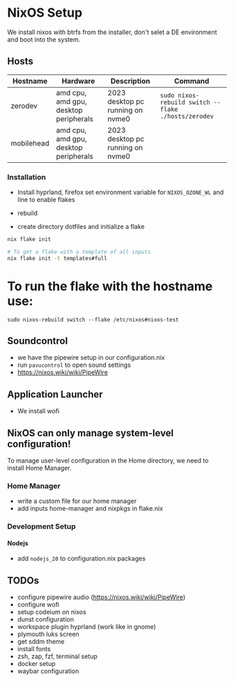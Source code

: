 # NixOS Setup

We install nixos with btrfs from the installer, don't selet a DE environment and boot into the system.

## Hosts

| Hostname   | Hardware                              | Description                      | Command                                             |
| ---------- | ------------------------------------- | -------------------------------- | --------------------------------------------------- |
| zerodev    | amd cpu, amd gpu, desktop peripherals | 2023 desktop pc running on nvme0 | `sudo nixos-rebuild switch --flake ./hosts/zerodev` |
| mobilehead | amd cpu, amd gpu, desktop peripherals | 2023 desktop pc running on nvme0 |                                                     |

### Installation

- Install hyprland, firefox set environment variable for `NIXOS_OZONE_WL` and line to enable flakes

- rebuild

- create directory dotfiles and initialize a flake

```bash
nix flake init

# To get a flake with a template of all inputs
nix flake init -t templates#full
```

# To run the flake with the hostname use:

`sudo nixos-rebuild switch --flake /etc/nixos#nixos-test`

## Soundcontrol

- we have the pipewire setup in our configuration.nix
- run `pavucontrol` to open sound settings
- https://nixos.wiki/wiki/PipeWire

## Application Launcher

- We install wofi

## NixOS can only manage system-level configuration!

To manage user-level configuration in the Home directory, we need to install Home Manager.

### Home Manager

- write a custom file for our home manager
- add inputs home-manager and nixpkgs in flake.nix

### Development Setup

#### Nodejs

- add `nodejs_20` to configuration.nix packages

## TODOs

- configure pipewire audio (https://nixos.wiki/wiki/PipeWire)
- configure wofi
- setup codeium on nixos
- dunst configuration
- workspace plugin hyprland (work like in gnome)
- plymouth luks screen
- get sddm theme
- install fonts
- zsh, zap, fzf, terminal setup
- docker setup
- waybar configuration
